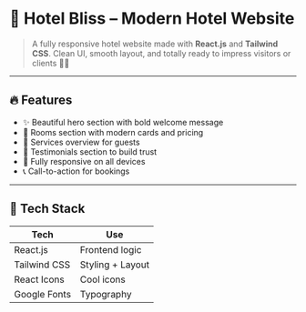 # 🏨 Hotel Bliss – Modern Hotel Website

> A fully responsive hotel website made with **React.js** and **Tailwind CSS**. Clean UI, smooth layout, and totally ready to impress visitors or clients 👀💅

---

## 🔥 Features

- ✨ Beautiful hero section with bold welcome message
- 🛌 Rooms section with modern cards and pricing
- 🧼 Services overview for guests
- 💬 Testimonials section to build trust
- 📱 Fully responsive on all devices
- 📞 Call-to-action for bookings

---

## 🧰 Tech Stack

| Tech        | Use              |
|-------------|------------------|
| React.js    | Frontend logic   |
| Tailwind CSS| Styling + Layout |
| React Icons | Cool icons       |
| Google Fonts| Typography       |
